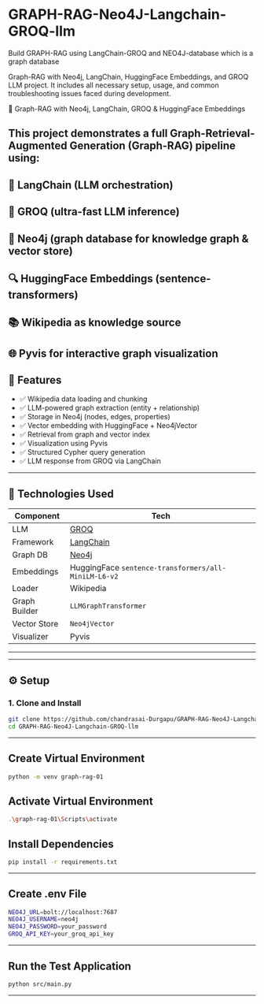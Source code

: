 # GRAPH-RAG-Neo4J-Langchain-GROQ-llm
Build GRAPH-RAG using LangChain-GROQ and NEO4J-database which is a graph database

Graph-RAG with Neo4j, LangChain, HuggingFace Embeddings, and GROQ LLM project. It includes all necessary setup, usage, and common troubleshooting issues faced during development.

🚀 Graph-RAG with Neo4j, LangChain, GROQ & HuggingFace Embeddings

This project demonstrates a full Graph-Retrieval-Augmented Generation (Graph-RAG) pipeline using:
---
🧠 LangChain (LLM orchestration)
---
🧵 GROQ (ultra-fast LLM inference)
---
🧱 Neo4j (graph database for knowledge graph & vector store)
---
🔍 HuggingFace Embeddings (sentence-transformers)
---
📚 Wikipedia as knowledge source
---
🌐 Pyvis for interactive graph visualization
---


## 📌 Features

- ✅ Wikipedia data loading and chunking
- ✅ LLM-powered graph extraction (entity + relationship)
- ✅ Storage in Neo4j (nodes, edges, properties)
- ✅ Vector embedding with HuggingFace + Neo4jVector
- ✅ Retrieval from graph and vector index
- ✅ Visualization using Pyvis
- ✅ Structured Cypher query generation
- ✅ LLM response from GROQ via LangChain

---
## 🧰 Technologies Used

| Component | Tech |
|----------|------|
| LLM      | [GROQ](https://console.groq.com/) |
| Framework | [LangChain](https://www.langchain.com/) |
| Graph DB | [Neo4j](https://neo4j.com/) |
| Embeddings | HuggingFace `sentence-transformers/all-MiniLM-L6-v2` |
| Loader   | Wikipedia |
| Graph Builder | `LLMGraphTransformer` |
| Vector Store | `Neo4jVector` |
| Visualizer | Pyvis |

---

---

## ⚙️ Setup

### 1. Clone and Install

```bash
git clone https://github.com/chandrasai-Durgapu/GRAPH-RAG-Neo4J-Langchain-GROQ-llm.git
cd GRAPH-RAG-Neo4J-Langchain-GROQ-llm

```
---
## Create Virtual Environment
```bash
python -m venv graph-rag-01
```

## Activate Virtual Environment
```bash
.\graph-rag-01\Scripts\activate

```

## Install Dependencies
```bash
pip install -r requirements.txt
```
---
## Create .env File
```bash
NEO4J_URL=bolt://localhost:7687
NEO4J_USERNAME=neo4j
NEO4J_PASSWORD=your_password
GROQ_API_KEY=your_groq_api_key
```
---
## Run the Test Application
```bash
python src/main.py
```
---



